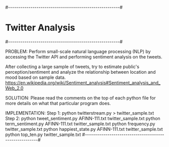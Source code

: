 #-------------------------------------------------------#
#                            Twitter Analysis           #
#-------------------------------------------------------#

PROBLEM: Perform small-scale natural language processing (NLP) by accessing the Twitter API and performing sentiment analysis on the tweets.

After collecting a large sample of tweets, try to estimate public's perception/sentiment and analyze the relationship between location and mood based on sample data.
https://en.wikipedia.org/wiki/Sentiment_analysis#Sentiment_analysis_and_Web_2.0

SOLUTION: Please read the comments on the top of each python file for more details on what that particular program does.

IMPLEMENTATION: Step 1: python twitterstream.py > twitter_sample.txt
				Step 2:
						python tweet_sentiment.py AFINN-111.txt twitter_sample.txt
						python term_sentiment.py AFINN-111.txt twitter_sample.txt
						python frequency.py twitter_sample.txt
						python happiest_state.py AFINN-111.txt twitter_sample.txt
						python top_ten.py twitter_sample.txt
#-------------------------------------------------------#
